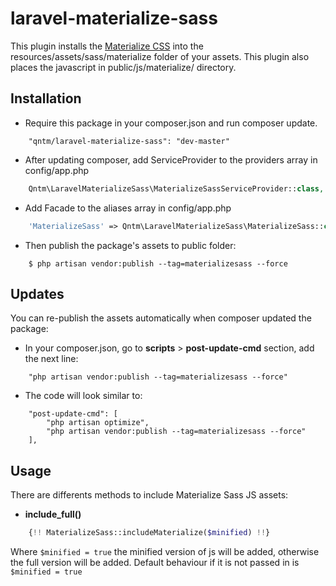 # laravel-materialize-sass

This plugin installs the [Materialize CSS](http://materializecss.com/) into the resources/assets/sass/materialize folder of your assets.
This plugin also places the javascript in public/js/materialize/ directory.

## Installation

* Require this package in your composer.json and run composer update.
```
    "qntm/laravel-materialize-sass": "dev-master"
```

* After updating composer, add ServiceProvider to the providers array in config/app.php
```php
    Qntm\LaravelMaterializeSass\MaterializeSassServiceProvider::class,
```

* Add Facade to the aliases array in config/app.php
```php
	'MaterializeSass' => Qntm\LaravelMaterializeSass\MaterializeSass::class,
```

*  Then publish the package's assets to public folder:
```
    $ php artisan vendor:publish --tag=materializesass --force
```

## Updates
You can re-publish the assets automatically when composer updated the package:

* In your composer.json, go to **scripts** > **post-update-cmd** section, add the next line:
```
    "php artisan vendor:publish --tag=materializesass --force"
```

* The code will look similar to:
```
    "post-update-cmd": [
        "php artisan optimize",
        "php artisan vendor:publish --tag=materializesass --force"
    ],
```

## Usage

There are differents methods to include Materialize Sass JS assets:

* **include_full()**
```php
    {!! MaterializeSass::includeMaterialize($minified) !!}
```
Where ```$minified = true``` the minified version of js will be added, otherwise the full version will be added.  Default behaviour if it is not passed in is ```$minified = true```